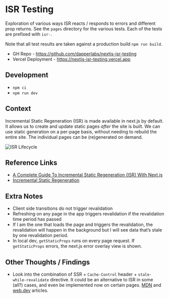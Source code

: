 # ISR Testing

Exploration of various ways ISR reacts / responds to errors and different prop returns. See the `pages` directory for the various tests. Each of the tests are prefixed with `isr-`.

Note that all test results are taken against a production build `npm run build`.

- GH Repo - https://github.com/dapperlabs/nextjs-isr-testing
- Vercel Deployment - https://nextjs-isr-testing.vercel.app

## Development

- `npm ci`
- `npm run dev`

## Context

Incremental Static Regeneration (ISR) is made available in next.js by default. It allows us to create and update static pages _after_ the site is built. We can use static generation on a per-page basis, without needing to rebuild the entire site. The individual pages can be (re)generated on demand.

![ISR Lifecycle](https://vercel.com/_next/image?url=%2Fdocs-proxy%2Fstatic%2Fdocs%2Fisr%2Fregeneration.png&w=1080&q=75)

## Reference Links

- [A Complete Guide To Incremental Static Regeneration (ISR) With Next.js](https://www.smashingmagazine.com/2021/04/incremental-static-regeneration-nextjs/)
- [Incremental Static Regeneration](https://vercel.com/docs/next.js/incremental-static-regeneration)

## Extra Notes

- Client side transitions do not trigger revalidation
- Refreshing on any page in the app triggers revalidation if the revalidation time period has passed
- If I am the one that loads the page and triggers the revalidation, the revalidation will happen in the background but I will see data that’s stale by one revalidation period.
- In local dev, `getStaticProps` runs on every page request. If `getStaticProps` errors, the next.js error overlay view is shown.

## Other Thoughts / Findings

- Look into the combination of SSR + `Cache-Control` header + `stale-while-revalidate` directive. It could be an alternative to ISR in some (all?) cases, and even be implemented now on certain pages. [MDN](https://developer.mozilla.org/en-US/docs/Web/HTTP/Headers/Cache-Control) and [web.dev](https://web.dev/stale-while-revalidate/) articles.
